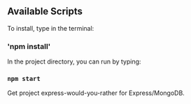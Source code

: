 ## Available Scripts

To install, type in the terminal:

### 'npm install'

In the project directory, you can run by typing:

### `npm start`

Get project express-would-you-rather for Express/MongoDB.
